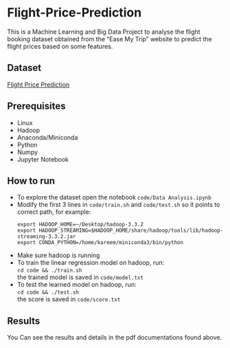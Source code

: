 # Flight-Price-Prediction
This is a Machine Learning and Big Data Project to analyse the flight booking dataset obtained from the “Ease My Trip” website to predict the flight prices based on some features. 

## Dataset
[Flight Price Prediction](https://www.kaggle.com/datasets/shubhambathwal/flight-price-prediction)

## Prerequisites
- Linux
- Hadoop
- Anaconda/Miniconda
- Python
- Numpy
- Jupyter Notebook

## How to run
- To explore the dataset open the notebook 
`code/Data Analysis.ipynb`
- Modify the first 3 lines in `code/train.sh` and `code/test.sh` so it points to correct path, for example:
  ```
  export HADOOP_HOME=~/Desktop/hadoop-3.3.2
  export HADOOP_STREAMING=$HADOOP_HOME/share/hadoop/tools/lib/hadoop-streaming-3.3.2.jar
  export CONDA_PYTHON=/home/kareem/miniconda3/bin/python
- Make sure hadoop is running
- To train the linear regression model on hadoop, run:  
  `cd code && ./train.sh`  
  the trained model is saved in `code/model.txt`
- To test the learned model on hadoop, run:  
  `cd code && ./test.sh`  
  the score is saved in `code/score.txt`

## Results
You Can see the results and details in the pdf documentations found above.

